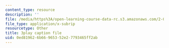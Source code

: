 ```yaml
---
content_type: resource
description: ''
file: /media/https%3A/open-learning-course-data-rc.s3.amazonaws.com/2-003sc-engineering-dynamics-fall-2011/0ed819626b66965352e27793465ff2ab_3F4wlYR_3h8.srt
file_type: application/x-subrip
resourcetype: Other
title: 3play caption file
uid: 0ed81962-6b66-9653-52e2-7793465ff2ab
---
```

